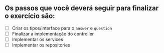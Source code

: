 ## Os passos que você deverá seguir para finalizar o exercício são:

<!-- - [ ] Inicializar o Prisma no projeto. -->
<!-- - [ ] Criar as models do prisma referente as tabelas que terão
- [ ] Criar as migrations -->
- [ ] Criar os tipos/interface para o `answer` e `question`
- [ ] Finalizar a implementação do controller
- [ ] Implementar os services
- [ ] Implementar os repositories
